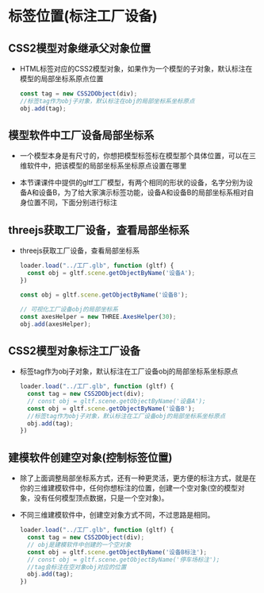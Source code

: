 # 标签位置(标注工厂设备)

## CSS2模型对象继承父对象位置

+ HTML标签对应的CSS2模型对象，如果作为一个模型的子对象，默认标注在模型的局部坐标系原点位置

  ```js
  const tag = new CSS2DObject(div);
  //标签tag作为obj子对象，默认标注在obj的局部坐标系坐标原点
  obj.add(tag);
  ```

## 模型软件中工厂设备局部坐标系

+ 一个模型本身是有尺寸的，你想把模型标签标在模型那个具体位置，可以在三维软件中，把该模型的局部坐标系坐标原点设置在哪里

+ 本节课课件中提供的gltf工厂模型，有两个相同的形状的设备，名字分别为设备A和设备B，为了给大家演示标签功能，设备A和设备B的局部坐标系相对自身位置不同，下面分别进行标注

## threejs获取工厂设备，查看局部坐标系

+ threejs获取工厂设备，查看局部坐标系

  ```js
  loader.load("../工厂.glb", function (gltf) {
    const obj = gltf.scene.getObjectByName('设备A');
  })
  ```

  ```js
  const obj = gltf.scene.getObjectByName('设备B');
  ```

  ```js
  // 可视化工厂设备obj的局部坐标系
  const axesHelper = new THREE.AxesHelper(30);
  obj.add(axesHelper);
  ```

## CSS2模型对象标注工厂设备

+ 标签tag作为obj子对象，默认标注在工厂设备obj的局部坐标系坐标原点

  ```js
  loader.load("../工厂.glb", function (gltf) {
    const tag = new CSS2DObject(div);
    // const obj = gltf.scene.getObjectByName('设备A');
    const obj = gltf.scene.getObjectByName('设备B');
    //标签tag作为obj子对象，默认标注在工厂设备obj的局部坐标系坐标原点
    obj.add(tag);
  })
  ```

## 建模软件创建空对象(控制标签位置)

+ 除了上面调整局部坐标系方式，还有一种更灵活，更方便的标注方式，就是在你的三维建模软件中，任何你想标注的位置，创建一个空对象(空的模型对象，没有任何模型顶点数据，只是一个空对象)。

+ 不同三维建模软件中，创建空对象方式不同，不过思路是相同。

  ```js
  loader.load("../工厂.glb", function (gltf) {
    const tag = new CSS2DObject(div);
    // obj是建模软件中创建的一个空对象
    const obj = gltf.scene.getObjectByName('设备B标注');
    // const obj = gltf.scene.getObjectByName('停车场标注');
    //tag会标注在空对象obj对应的位置
    obj.add(tag);
  })
  ```
